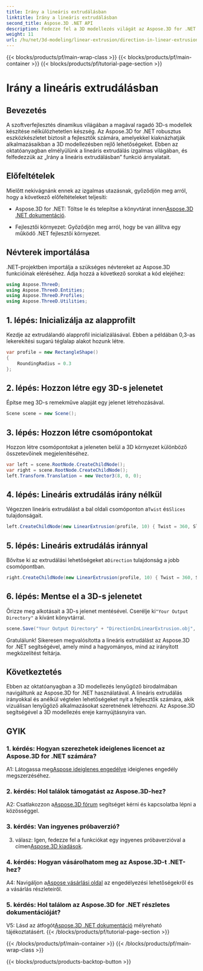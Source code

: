 ```yaml
---
title: Irány a lineáris extrudálásban
linktitle: Irány a lineáris extrudálásban
second_title: Aspose.3D .NET API
description: Fedezze fel a 3D modellezés világát az Aspose.3D for .NET segítségével. Tanulja meg az irányvonalas lineáris extrudálást, fokozza a kreativitást, és könnyedén készítsen magával ragadó alkalmazásokat.
weight: 11
url: /hu/net/3d-modeling/linear-extrusion/direction-in-linear-extrusion/
---
```


{{< blocks/products/pf/main-wrap-class >}}
{{< blocks/products/pf/main-container >}}
{{< blocks/products/pf/tutorial-page-section >}}

# Irány a lineáris extrudálásban

## Bevezetés

A szoftverfejlesztés dinamikus világában a magával ragadó 3D-s modellek készítése nélkülözhetetlen készség. Az Aspose.3D for .NET robusztus eszközkészletet biztosít a fejlesztők számára, amelyekkel kiaknázhatják alkalmazásaikban a 3D modellezésben rejlő lehetőségeket. Ebben az oktatóanyagban elmélyülünk a lineáris extrudálás izgalmas világában, és felfedezzük az „Irány a lineáris extrudálásban” funkció árnyalatait.

## Előfeltételek

Mielőtt nekivágnánk ennek az izgalmas utazásnak, győződjön meg arról, hogy a következő előfeltételeket teljesíti:

-  Aspose.3D for .NET: Töltse le és telepítse a könyvtárat innen[Aspose.3D .NET dokumentáció](https://reference.aspose.com/3d/net/).

- Fejlesztői környezet: Győződjön meg arról, hogy be van állítva egy működő .NET fejlesztői környezet.

## Névterek importálása

.NET-projektben importálja a szükséges névtereket az Aspose.3D funkcióinak eléréséhez. Adja hozzá a következő sorokat a kód elejéhez:

```csharp
using Aspose.ThreeD;
using Aspose.ThreeD.Entities;
using Aspose.ThreeD.Profiles;
using Aspose.ThreeD.Utilities;
```

## 1. lépés: Inicializálja az alapprofilt

Kezdje az extrudálandó alapprofil inicializálásával. Ebben a példában 0,3-as lekerekítési sugarú téglalap alakot hozunk létre.

```csharp
var profile = new RectangleShape()
{
    RoundingRadius = 0.3
};
```

## 2. lépés: Hozzon létre egy 3D-s jelenetet

Építse meg 3D-s remekműve alapját egy jelenet létrehozásával.

```csharp
Scene scene = new Scene();
```

## 3. lépés: Hozzon létre csomópontokat

Hozzon létre csomópontokat a jeleneten belül a 3D környezet különböző összetevőinek megjelenítéséhez.

```csharp
var left = scene.RootNode.CreateChildNode();
var right = scene.RootNode.CreateChildNode();
left.Transform.Translation = new Vector3(8, 0, 0);
```

## 4. lépés: Lineáris extrudálás irány nélkül

 Végezzen lineáris extrudálást a bal oldali csomóponton a`Twist` és`Slices` tulajdonságait.

```csharp
left.CreateChildNode(new LinearExtrusion(profile, 10) { Twist = 360, Slices = 100 });
```

## 5. lépés: Lineáris extrudálás iránnyal

 Bővítse ki az extrudálási lehetőségeket a`Direction` tulajdonság a jobb csomópontban.

```csharp
right.CreateChildNode(new LinearExtrusion(profile, 10) { Twist = 360, Slices = 100, Direction = new Vector3(0.3, 0.2, 1) });
```

## 6. lépés: Mentse el a 3D-s jelenetet

 Őrizze meg alkotásait a 3D-s jelenet mentésével. Cserélje ki`"Your Output Directory"` a kívánt könyvtárral.

```csharp
scene.Save("Your Output Directory" + "DirectionInLinearExtrusion.obj", FileFormat.WavefrontOBJ);
```

Gratulálunk! Sikeresen megvalósította a lineáris extrudálást az Aspose.3D for .NET segítségével, amely mind a hagyományos, mind az irányított megközelítést feltárja.

## Következtetés

Ebben az oktatóanyagban a 3D modellezés lenyűgöző birodalmában navigáltunk az Aspose.3D for .NET használatával. A lineáris extrudálás irányokkal és anélkül végtelen lehetőségeket nyit a fejlesztők számára, akik vizuálisan lenyűgöző alkalmazásokat szeretnének létrehozni. Az Aspose.3D segítségével a 3D modellezés ereje karnyújtásnyira van.

## GYIK

### 1. kérdés: Hogyan szerezhetek ideiglenes licencet az Aspose.3D for .NET számára?

 A1: Látogassa meg[Aspose ideiglenes engedélye](https://purchase.aspose.com/temporary-license/) ideiglenes engedély megszerzéséhez.

### 2. kérdés: Hol találok támogatást az Aspose.3D-hez?

 A2: Csatlakozzon a[Aspose.3D fórum](https://forum.aspose.com/c/3d/18) segítséget kérni és kapcsolatba lépni a közösséggel.

### 3. kérdés: Van ingyenes próbaverzió?

 3. válasz: Igen, fedezze fel a funkciókat egy ingyenes próbaverzióval a címen[Aspose.3D kiadások](https://releases.aspose.com/).

### 4. kérdés: Hogyan vásárolhatom meg az Aspose.3D-t .NET-hez?

 A4: Navigáljon a[Aspose vásárlási oldal](https://purchase.aspose.com/buy) az engedélyezési lehetőségekről és a vásárlás részleteiről.

### 5. kérdés: Hol találom az Aspose.3D for .NET részletes dokumentációját?

 V5: Lásd az átfogót[Aspose.3D .NET dokumentáció](https://reference.aspose.com/3d/net/) mélyreható tájékoztatásért.
{{< /blocks/products/pf/tutorial-page-section >}}

{{< /blocks/products/pf/main-container >}}
{{< /blocks/products/pf/main-wrap-class >}}

{{< blocks/products/products-backtop-button >}}
